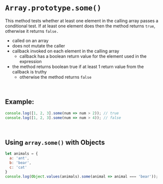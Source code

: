 # `Array.prototype.some()`

This method tests whether at least one element in the calling array passes a conditional test. If at least one element does then the method returns `true`, otherwise it returns `false.`

- called on an array
- does not mutate the caller
- callback invoked on each element in the calling array 
  - callback has a boolean return value for the element used in the expression
- the method returns boolean true if at least 1 return value from the callback is truthy
  - otherwise the method returns `false`
  
<br>

## Example:

```JavaScript
console.log([1, 2, 3].some(num => num > 2)); // true
console.log([1, 2, 3].some(num => num > 4)); // false
```

<br>

## Using `array.some()` with Objects

```JavaScript
let animals = {
  a: 'ant',
  b: 'bear',
  c: 'cat'
}
console.log(Object.values(animals).some(animal => animal === 'bear')); // true
```
